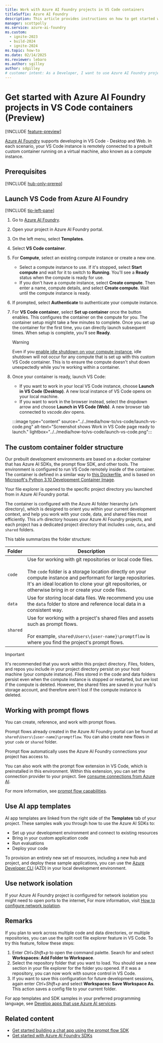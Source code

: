 ```yaml
---
title: Work with Azure AI Foundry projects in VS Code containers
titleSuffix: Azure AI Foundry
description: This article provides instructions on how to get started with Azure AI Foundry projects in VS Code containers.
manager: scottpolly
ms.service: azure-ai-foundry
ms.custom:
  - ignite-2023
  - build-2024
  - ignite-2024
ms.topic: how-to
ms.date: 02/14/2025
ms.reviewer: lebaro
ms.author: sgilley
author: sdgilley
# customer intent: As a Developer, I want to use Azure AI Foundry projects in VS Code containers.
---
```


# Get started with Azure AI Foundry projects in VS Code containers (Preview)

[!INCLUDE [feature-preview](../../includes/feature-preview.md)]

[Azure AI Foundry](https://ai.azure.com/?cid=learnDocs) supports developing in VS Code - Desktop and Web. In each scenario, your VS Code instance is remotely connected to a prebuilt custom container running on a virtual machine, also known as a compute instance.

## Prerequisites

[!INCLUDE [hub-only-prereq](../../includes/hub-only-prereq.md)]

## Launch VS Code from Azure AI Foundry

[!INCLUDE [tip-left-pane](../../includes/tip-left-pane.md)]

1. Go to [Azure AI Foundry](https://ai.azure.com/?cid=learnDocs).
1. Open your project in Azure AI Foundry portal.
1. On the left menu, select **Templates**.
1. Select **VS Code container**.
1. For **Compute**, select an existing compute instance or create a new one.
    * Select a compute instance to use. If it's stopped, select **Start compute** and wait for it to switch to **Running**. You'll see a **Ready** status when the compute is ready for use.
    * If you don't have a compute instance, select **Create compute**.  Then enter a name, compute details, and select **Create compute**. Wait until the compute instance is ready.
1. If prompted, select **Authenticate** to authenticate your compute instance.
1. For **VS Code container**, select **Set up container** once the button enables. This configures the container on the compute for you. The container setup might take a few minutes to complete. Once you set up the container for the first time, you can directly launch subsequent times. When setup is complete, you'll see **Ready**.

    > [!WARNING]
     > Even if you [enable idle shutdown on your compute instance](../create-manage-compute.md#configure-idle-shutdown), idle shutdown will not occur for any compute that is set up with this custom VS Code container. This is to ensure the compute doesn't shut down unexpectedly while you're working within a container.

1. Once your container is ready, launch VS Code:
    * If you want to work in your local VS Code instance, choose **Launch in VS Code (Desktop)**. A new local instance of VS Code opens on your local machine.
    * If you want to work in the browser instead, select the dropdown arrow and choose **Launch in VS Code (Web)**. A new browser tab connected to *vscode.dev* opens.

    :::image type="content" source="../../media/how-to/vs-code/launch-vs-code.png" alt-text="Screenshot shows Work in VS Code page ready to launch." lightbox="../../media/how-to/vs-code/launch-vs-code.png":::

## The custom container folder structure

Our prebuilt development environments are based on a docker container that has Azure AI SDKs, the prompt flow SDK, and other tools. The environment is configured to run VS Code remotely inside of the container. The container is defined in a similar way to [this Dockerfile](https://github.com/Azure-Samples/aistudio-python-quickstart-sample/blob/main/.devcontainer/Dockerfile), and is based on [Microsoft's Python 3.10 Development Container Image](https://mcr.microsoft.com/product/devcontainers/python/about).

Your file explorer is opened to the specific project directory you launched from in Azure AI Foundry portal. 

The container is configured with the Azure AI folder hierarchy (`afh` directory), which is designed to orient you within your current development context, and help you work with your code, data, and shared files most efficiently. This `afh` directory houses your Azure AI Foundry projects, and each project has a dedicated project directory that includes `code`, `data`, and `shared` folders. 

This table summarizes the folder structure:

| Folder | Description |
| --- | --- |
| `code` | Use for working with git repositories or local code files.<br/><br/>The `code` folder is a storage location directly on your compute instance and performant for large repositories. It's an ideal location to clone your git repositories, or otherwise bring in or create your code files. |
| `data` | Use for storing local data files. We recommend you use the `data` folder to store and reference local data in a consistent way.|
| `shared` | Use for working with a project's shared files and assets such as prompt flows.<br/><br/>For example, `shared\Users\{user-name}\promptflow` is where you find the project's prompt flows. |

> [!IMPORTANT]
> It's recommended that you work within this project directory. Files, folders, and repos you include in your project directory persist on your host machine (your compute instance). Files stored in the code and data folders persist even when the compute instance is stopped or restarted, but are lost if the compute is deleted. However, the shared files are saved in your hub's storage account, and therefore aren't lost if the compute instance is deleted.

## Working with prompt flows

You can create, reference, and work with prompt flows.

Prompt flows already created in the Azure AI Foundry portal can be found at `shared\Users\{user-name}\promptflow`. You can also create new flows in your `code` or `shared` folder.

Prompt flow automatically uses the Azure AI Foundry connections your project has access to.

You can also work with the prompt flow extension in VS Code, which is preinstalled in this environment. Within this extension, you can set the connection provider to your project. See [consume connections from Azure AI](https://microsoft.github.io/promptflow/cloud/azureai/consume-connections-from-azure-ai.html).

For more information, see [prompt flow capabilities](https://microsoft.github.io/promptflow/reference/index.html).

## Use AI app templates
 
AI app templates are linked from the right side of the **Templates** tab of your project. These samples walk you through how to use the Azure AI SDKs to:

* Set up your development environment and connect to existing resources
* Bring in your custom application code
* Run evaluations
* Deploy your code

To provision an entirely new set of resources, including a new hub and project, and deploy these sample applications, you can use the [Azure Developer CLI](/azure/developer/azure-developer-cli/) (AZD) in your local development environment. 

## Use network isolation

If your Azure AI Foundry project is configured for network isolation you might need to open ports to the internet, For more information, visit [How to configure network isolation](../configure-managed-network.md#scenario-use-visual-studio-code).

## Remarks

If you plan to work across multiple code and data directories, or multiple repositories, you can use the split root file explorer feature in VS Code. To try this feature, follow these steps:

1. Enter *Ctrl+Shift+p* to open the command palette. Search for and select **Workspaces: Add Folder to Workspace**.
1. Select the repository folder that you want to load. You should see a new section in your file explorer for the folder you opened. If it was a repository, you can now work with source control in VS Code.
1. If you want to save this configuration for future development sessions, again enter *Ctrl+Shift+p* and select **Workspaces: Save Workspace As**. This action saves a config file to your current folder.

For app templates and SDK samples in your preferred programming language, see [Develop apps that use Azure AI services](/azure/developer/intro/azure-ai-for-developers).

## Related content

- [Get started building a chat app using the prompt flow SDK](../../quickstarts/get-started-code.md)
- [Get started with Azure AI Foundry SDKs](sdk-overview.md)
